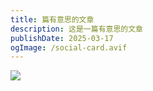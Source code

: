 ```yaml
---
title: 篇有意思的文章
description: 这是一篇有意思的文章
publishDate: 2025-03-17
ogImage: /social-card.avif
---
```

![](/assets/images/mmexport1723250209465.jpg)
